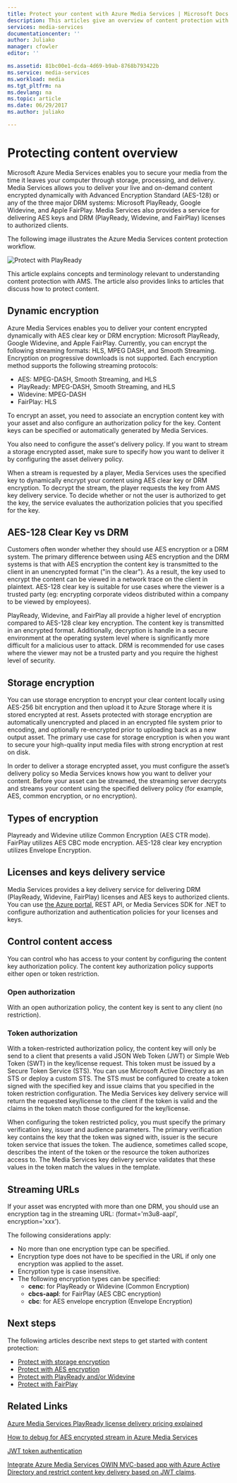 ```yaml
---
title: Protect your content with Azure Media Services | Microsoft Docs
description: This articles give an overview of content protection with Media Services.
services: media-services
documentationcenter: ''
author: Juliako
manager: cfowler
editor: ''

ms.assetid: 81bc00e1-dcda-4d69-b9ab-8768b793422b
ms.service: media-services
ms.workload: media
ms.tgt_pltfrm: na
ms.devlang: na
ms.topic: article
ms.date: 06/29/2017
ms.author: juliako

---
```

# Protecting content overview
Microsoft Azure Media Services enables you to secure your media from the time it leaves your computer through storage, processing, and delivery. Media Services allows you to deliver your live and on-demand content encrypted dynamically with Advanced Encryption Standard (AES-128) or any of the three major DRM systems: Microsoft PlayReady, Google Widevine, and Apple FairPlay. Media Services also provides a service for delivering AES keys and DRM (PlayReady, Widevine, and FairPlay) licenses to authorized clients. 

The following image illustrates the Azure Media Services content protection workflow. 

![Protect with PlayReady](./media/media-services-content-protection-overview/media-services-content-protection-with-multi-drm.png)

This article explains concepts and terminology relevant to understanding content protection with AMS. The article also provides links to articles that discuss how to protect content. 

## Dynamic encryption
Azure Media Services enables you to deliver your content encrypted dynamically with AES clear key or DRM encryption: Microsoft PlayReady, Google Widevine, and Apple FairPlay. Currently, you can encrypt the following streaming formats: HLS, MPEG DASH, and Smooth Streaming. Encryption on progressive downloads is not supported. Each encryption method supports the following streaming protocols:
- AES: MPEG-DASH, Smooth Streaming, and HLS
- PlayReady: MPEG-DASH, Smooth Streaming, and HLS
- Widevine: MPEG-DASH
- FairPlay: HLS

To encrypt an asset, you need to associate an encryption content key with your asset and also configure an authorization policy for the key. Content keys can be specified or automatically generated by Media Services.

You also need to configure the asset's delivery policy. If you want to stream a storage encrypted asset, make sure to specify how you want to deliver it by configuring the asset delivery policy.

When a stream is requested by a player, Media Services uses the specified key to dynamically encrypt your content using AES clear key or DRM encryption. To decrypt the stream, the player requests the key from AMS key delivery service. To decide whether or not the user is authorized to get the key, the service evaluates the authorization policies that you specified for the key.

## AES-128 Clear Key vs DRM
Customers often wonder whether they should use AES encryption or a DRM system. The primary difference between using AES encryption and the DRM systems is that with AES encryption the content key is transmitted to the client in an unencrypted format ("in the clear"). As a result, the key used to encrypt the content can be viewed in a network trace on the client in plaintext. AES-128 clear key is suitable for use cases where the viewer is a trusted party (eg: encrypting corporate videos distributed within a company to be viewed by employees).

PlayReady, Widevine, and FairPlay all provide a higher level of encryption compared to AES-128 clear key encryption. The content key is transmitted in an encrypted format. Additionally, decryption is handle in a secure environment at the operating system level where is significantly more difficult for a malicious user to attack. DRM is recommended for use cases where the viewer may not be a trusted party and you require the highest level of security.

## Storage encryption
You can use storage encryption to encrypt your clear content locally using AES-256 bit encryption and then upload it to Azure Storage where it is stored encrypted at rest. Assets protected with storage encryption are automatically unencrypted and placed in an encrypted file system prior to encoding, and optionally re-encrypted prior to uploading back as a new output asset. The primary use case for storage encryption is when you want to secure your high-quality input media files with strong encryption at rest on disk.

In order to deliver a storage encrypted asset, you must configure the asset’s delivery policy so Media Services knows how you want to deliver your content. Before your asset can be streamed, the streaming server decrypts and streams your content using the specified delivery policy (for example, AES, common encryption, or no encryption).

## Types of encryption
Playready and Widevine utilize Common Encryption (AES CTR mode). FairPlay utilizes AES CBC mode encryption. AES-128 clear key encryption utilizes Envelope Encryption.

## Licenses and keys delivery service
Media Services provides a key delivery service for delivering DRM (PlayReady, Widevine, FairPlay) licenses and AES keys to authorized clients. You can use [the Azure portal](media-services-portal-protect-content.md), REST API, or Media Services SDK for .NET to configure authorization and authentication policies for your licenses and keys.

## Control content access
You can control who has access to your content by configuring the content key authorization policy. The content key authorization policy supports either open or token restriction.

### Open authorization
With an open authorization policy, the content key is sent to any client (no restriction).

### Token authorization
With a token-restricted authorization policy, the content key will only be send to a client that presents a valid JSON Web Token (JWT) or Simple Web Token (SWT) in the key/license request. This token must be issued by a Secure Token Service (STS). You can use Microsoft Active Directory as an STS or deploy a custom STS. The STS must be configured to create a token signed with the specified key and issue claims that you specified in the token restriction configuration. The Media Services key delivery service will return the requested key/license to the client if the token is valid and the claims in the token match those configured for the key/license.

When configuring the token restricted policy, you must specify the primary verification key, issuer and audience parameters. The primary verification key contains the key that the token was signed with, issuer is the secure token service that issues the token. The audience, sometimes called scope, describes the intent of the token or the resource the token authorizes access to. The Media Services key delivery service validates that these values in the token match the values in the template.

## Streaming URLs
If your asset was encrypted with more than one DRM, you should use an encryption tag in the streaming URL: (format='m3u8-aapl', encryption='xxx').

The following considerations apply:
* No more than one encryption type can be specified.
* Encryption type does not have to be specified in the URL if only one encryption was applied to the asset.
* Encryption type is case insensitive.
* The following encryption types can be specified:  
  * **cenc**:  for PlayReady or Widevine (Common Encryption)
  * **cbcs-aapl**: for FairPlay (AES CBC encryption)
  * **cbc**: for AES envelope encryption (Envelope Encryption)

## Next steps
The following articles describe next steps to get started with content protection:
* [Protect with storage encryption](media-services-rest-storage-encryption.md)
* [Protect with AES encryption](media-services-protect-with-aes128.md)
* [Protect with PlayReady and/or Widevine](media-services-protect-with-playready-widevine.md)
* [Protect with FairPlay](media-services-protect-hls-with-FairPlay.md)

## Related Links
[Azure Media Services PlayReady license delivery pricing explained](http://mingfeiy.com/playready-pricing-explained-in-azure-media-services)

[How to debug for AES encrypted stream in Azure Media Services](http://mingfeiy.com/debug-aes-encrypted-stream-azure-media-services)

[JWT token authentication](http://www.gtrifonov.com/2015/01/03/jwt-token-authentication-in-azure-media-services-and-dynamic-encryption/)

[Integrate Azure Media Services OWIN MVC-based app with Azure Active Directory and restrict content key delivery based on JWT claims](http://www.gtrifonov.com/2015/01/24/mvc-owin-azure-media-services-ad-integration/).

[content-protection]: ./media/media-services-content-protection-overview/media-services-content-protection.png
